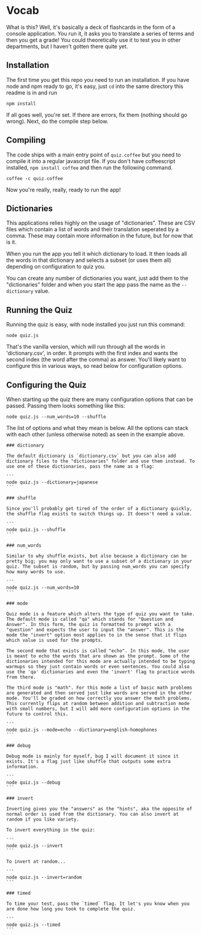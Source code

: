 # Vocab

What is this? Well, it's basically a deck of flashcards in the form of a console application. You run it, it asks you to translate a series of terms and then you get a grade! You could theoretically use it to test you in other departments, but I haven't gotten there quite yet.

## Installation

The first time you get this repo you need to run an installation. If you have node and npm ready to go, it's easy, just `cd` into the same directory this readme is in and run

```
npm install
```

If all goes well, you're set. If there are errors, fix them (nothing should go wrong). Next, do the compile step below.

## Compiling

The code ships with a main entry point of `quiz.coffee` but you need to compile it into a regular javascript file. If you don't have coffeescript installed, `npm install coffee` and then run the following command.

```
coffee -c quiz.coffee
```

Now you're really, really, ready to run the app!

## Dictionaries

This applications relies highly on the usage of "dictionaries". These are CSV files which contain a list of words and their translation seperated by a comma. These may contain more information in the future, but for now that is it.

When you run the app you tell it which dictionary to load. It then loads all the words in that dictionary and selects a subset (or uses them all) depending on configuration to quiz you. 

You can create any number of dictionaries you want, just add them to the "dictionaries" folder and when you start the app pass the name as the `--dictionary` value. 

## Running the Quiz

Running the quiz is easy, with node installed you just run this command:

```
node quiz.js
```

That's the vanilla version, which will run through all the words in 'dictionary.csv', in order. It prompts with the first index and wants the second index (the word after the comma) as answer. You'll likely want to configure this in various ways, so read below for configuration options.

## Configuring the Quiz

When starting up the quiz there are many configuration options that can be passed. Passing them looks something like this:

```
node quiz.js --num_words=10 --shuffle
```

The list of options and what they mean is below. All the options can stack with each other (unless otherwise noted) as seen in the example above.

    ### dictionary

    The default dictionary is `dictionary.csv` but you can also add dictionary files to the "dictionaries" folder and use them instead. To use one of these dictionaries, pass the name as a flag:

    ```
    node quiz.js --dictionary=japanese
    ```

    ### shuffle

    Since you'll probably get tired of the order of a dictionary quickly, the shuffle flag exists to switch things up. It doesn't need a value.

    ```
    node quiz.js --shuffle
    ```

    ### num_words

    Similar to why shuffle exists, but also because a dictionary can be pretty big; you may only want to use a subset of a dictionary in your quiz. The subset is random, but by passing num_words you can specify how many words to use. 

    ```
    node quiz.js --num_words=10
    ```

    ### mode

    Quiz mode is a feature which alters the type of quiz you want to take. The default mode is called "qa" which stands for "Question and Answer". In this form, the quiz is formatted to prompt with a "question" and expects the user to input the "answer". This is the mode the "invert" option most applies to in the sense that it flips which value is used for the prompts.

    The second mode that exists is called "echo". In this mode, the user is meant to echo the words that are shown as the prompt. Some of the dictionaries intended for this mode are actually intended to be typing warmups so they just contain words or even sentences. You could also use the 'qa' dictionaries and even the 'invert' flag to practice words from there. 

    The third mode is "math". For this mode a list of basic math problems are generated and then served just like words are served in the other mode. You'll be graded on how correctly you answer the math problems. This currently flips at random between addition and subtraction mode with small numbers, but I will add more configuration options in the future to control this. 

    ```
    node quiz.js --mode=echo --dictionary=english-homophones
    ```

    ### debug

    Debug mode is mainly for myself, bug I will document it since it exists. It's a flag just like shuffle that outputs some extra information.

    ```
    node quiz.js --debug
    ```

    ### invert

    Inverting gives you the "answers" as the "hints", aka the opposite of normal order is used from the dictionary. You can also invert at random if you like variety. 

    To invert everything in the quiz:

    ```
    node quiz.js --invert
    ```

    To invert at random...

    ```
    node quiz.js --invert=random
    ```

    ### timed

    To time your test, pass the `timed` flag. It let's you know when you are done how long you took to complete the quiz. 

    ```
    node quiz.js --timed
    ```







